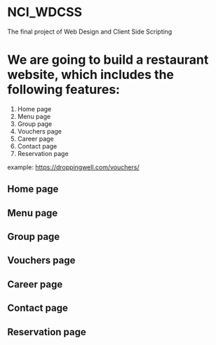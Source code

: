 # NCI_WDCSS
The final project of Web Design and Client Side Scripting

# We are going to build a restaurant website, which includes the following features:
1. Home page
2. Menu page
3. Group page
4. Vouchers page
5. Career page
6. Contact page
7. Reservation page

example: https://droppingwell.com/vouchers/

## Home page
## Menu page
## Group page
## Vouchers page
## Career page
## Contact page
## Reservation page
